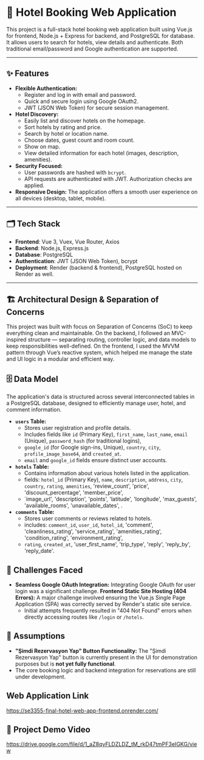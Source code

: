 # 🏨 Hotel Booking Web Application 

This project is a full-stack hotel booking web application built using Vue.js for frontend, Node.js + Express for backend, and PostgreSQL for database.
It allows users to search for hotels, view details and authenticate. Both traditional email/password and Google authentication are supported.


---

## ✨ Features

* **Flexible Authentication:**
    * Register and log in with email and password.
    * Quick and secure login using Google OAuth2.
    * JWT (JSON Web Token) for secure session management.
* **Hotel Discovery:**
    * Easily list and discover hotels on the homepage.
    * Sort hotels by rating and price.
    * Search by hotel or location name.
    * Choose dates, guest count and room count.
    * Show on map.
    * View detailed information for each hotel (images, description, amenities).
* **Security Focused:**
    * User passwords are hashed with `bcrypt`.
    * API requests are authenticated with JWT. Authorization checks are applied.
* **Responsive Design:** The application offers a smooth user experience on all devices (desktop, tablet, mobile).


---

## 🗂️ Tech Stack

- **Frontend**: Vue 3, Vuex, Vue Router, Axios
- **Backend**: Node.js, Express.js
- **Database**: PostgreSQL
- **Authentication**: JWT (JSON Web Token), bcrypt
- **Deployment**: Render (backend & frontend), PostgreSQL hosted on Render as well.

---

## 🏗️ Architectural Design & Separation of Concerns

This project was built with focus on Separation of Concerns (SoC) to keep everything clean and maintainable.
On the backend, I followed an MVC-inspired structure — separating routing, controller logic, and data models to keep responsibilities well-defined.
On the frontend, I used the MVVM pattern through Vue’s reactive system, which helped me manage the state and UI logic in a modular and efficient way.

## 🗄️ Data Model

The application's data is structured across several interconnected tables in a PostgreSQL database, designed to efficiently manage user, hotel, and comment information.

* **`users` Table:**
    * Stores user registration and profile details.
    * Includes fields like `id` (Primary Key), `first_name`, `last_name`, `email` (Unique), `password_hash` (for traditional logins),
    * `google_id` (for Google sign-ins, Unique), `country`, `city`, `profile_image_base64`, and `created_at`.
    * `email` and `google_id` fields ensure distinct user accounts.
* **`hotels` Table:**
    * Contains information about various hotels listed in the application.
    * fields: `hotel_id` (Primary Key), `name`, `description`, `address`, `city`, `country`, `rating`, `amenities`, 'review_count', 'price', 'discount_percentage', 'member_price',
    * `image_url', 'description', 'points', 'latitude', 'longitude', 'max_guests', 'available_rooms', 'unavailable_dates', .
* **`comments` Table:**
    * Stores user comments or reviews related to hotels.
    * includes: `comment_id`, `user_id`, `hotel_id`, 'comment', 'cleanliness_rating', 'service_rating', 'amenities_rating', 'condition_rating', 'environment_rating', 
    *  `rating`, `created_at`, 'user_first_name', 'trip_type', 'reply', 'reply_by', 'reply_date'.
 
## 🚧 Challenges Faced
* **Seamless Google OAuth Integration:** Integrating Google OAuth for user login was a significant challenge.
  **Frontend Static Site Hosting (404 Errors):** A major challenge involved ensuring the Vue.js Single Page Application (SPA) was correctly served by Render's static site service.
    * Initial attempts frequently resulted in "404 Not Found" errors when directly accessing routes like `/login` or `/hotels`.

 ## 🤔 Assumptions
* **"Şimdi Rezervasyon Yap" Button Functionality:** The "Şimdi Rezervasyon Yap" button is currently present in the UI for demonstration purposes but is **not yet fully functional**.
* The core booking logic and backend integration for reservations are still under development.

## Web Application Link

https://se3355-final-hotel-web-app-frontend.onrender.com/

## 🎥 Project Demo Video

https://drive.google.com/file/d/1_aZ8qyFLDZLDZ_tM_rkD47tmPF3eIGKG/view






